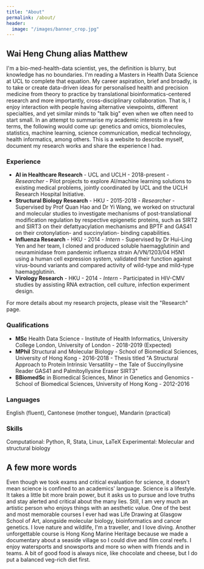 ```yaml
---
title: "About"
permalink: /about/
header:
  image: "/images/banner_crop.jpg"
---
```


## Wai Heng Chung alias Matthew
I'm a bio-med-health-data scientist, yes, the definition is blurry, but knowledge has no boundaries. I'm reading a Masters in Health Data Science at UCL to complete that equation. My career aspiration, brief and broadly, is to take or create data-driven ideas for personalised health and precision medicine from theory to practice by translational bioinformatics-centered research and more importantly, cross-disciplinary collaboration. That is, I enjoy interaction with people having alternative viewpoints, different specialties, and yet similar minds to "talk big" even when we often need to start small. In an attempt to summarise my academic interests in a few terms, the following would come up: genetics and omics, biomolecules, statistics, machine learning, science communication, medical technology, health informatics, among others. This is a website to describe myself, document my research works and share the experience I had.

### Experience
+ **AI in Healthcare Research** - UCL and UCLH - 2018-present - *Researcher* - Pilot projects to explore AI/machine learning solutions to existing medical problems, jointly coordinated by UCL and the UCLH Research Hospital Initiative.
+ **Structural Biology Research** - HKU - 2015-2018 - *Researcher* - Supervised by Prof Quan Hao and Dr Yi Wang, we worked on structural and molecular studies to investigate mechanisms of post-translational modification regulation by respective epigenetic proteins, such as SIRT2 and SIRT3 on their defattyacylation mechanisms and BPTF and GAS41 on their crotonylation- and succinylation- binding capabilities.
+ **Influenza Research** - HKU - 2014 - *Intern* - Supervised by Dr Hui-Ling Yen and her team, I cloned and produced soluble haemagglutinin and neuraminidase from pandemic influenza strain A/VN/1203/04 H5N1 using a human cell expression system, validated their function against virus-bound variants and compared activity of wild-type and mild-type haemagglutinin.
+ **Virology Research** - HKU - 2014 - *Intern* - Participated in HIV-CMV studies by assisting RNA extraction, cell culture, infection experiment design.

For more details about my research projects, please visit the "Research" page.

### Qualifications
+ **MSc** Health Data Science - Institute of Health Informatics, University College London, University of London - 2018-2019 (Expected)
+ **MPhil** Structural and Molecular Biology - School of Biomedical Sciences, University of Hong Kong - 2016-2018 - Thesis titled "A Structural Approach to Protein Intrinsic Versatility – the Tale of Succinyllysine Reader GAS41 and Palmitoyllysine Eraser SIRT3"
+ **BBiomedSc** in Biomedical Sciences, Minor in Genetics and Genomics - School of Biomedical Sciences, University of Hong Kong - 2012-2016

### Languages
English (fluent), Cantonese (mother tongue), Mandarin (practical)

### Skills
Computational: Python, R, Stata, Linux, LaTeX
Experimental: Molecular and structural biology

## A few more words
Even though we took exams and critical evaluation for science, it doesn't mean science is confined to an academics' language. Science is a lifestyle. It takes a little bit more brain power, but it asks us to pursue and love truths and stay alerted and critical about the many lies. Still, I am very much an artistic person who enjoys things with an aesthetic value. One of the best and most memorable courses I ever had was Life Drawing at Glasgow School of Art, alongside molecular biology, bioinformatics and cancer genetics. I love nature and wildlife, I'm a traveller, and I love diving. Another unforgettable course is Hong Kong Marine Heritage because we made a documentary about a seaside village so I could dive and film coral reefs. I enjoy watersports and snowsports and more so when with friends and in teams. A bit of good food is always nice, like chocolate and cheese, but I do put a balanced veg-rich diet first.
